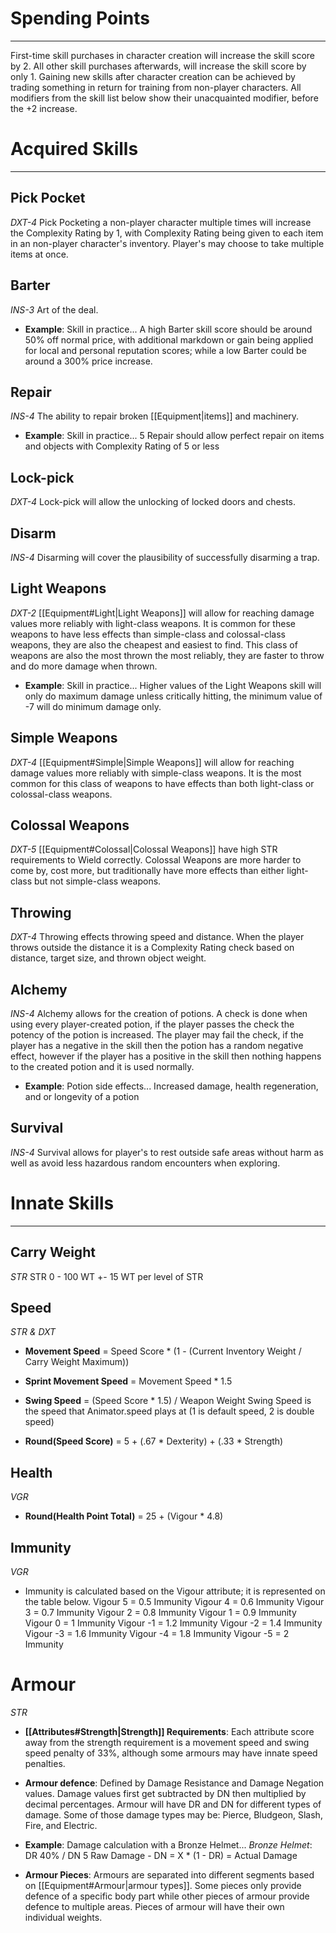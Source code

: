 # Spending Points
---
First-time skill purchases in character creation will increase the skill score by 2. All other skill purchases afterwards, will increase the skill score by only 1. Gaining new skills after character creation can be achieved by trading something in return for training from non-player characters. All modifiers from the skill list below show their unacquainted modifier, before the +2 increase.

# Acquired Skills
---
## Pick Pocket
*DXT-4*
Pick Pocketing a non-player character multiple times will increase the Complexity Rating by 1, with Complexity Rating being given to each item in an non-player character's inventory. Player's may choose to take multiple items at once.

## Barter
*INS-3*
Art of the deal.

- **Example**: Skill in practice...
	A high Barter skill score should be around 50% off normal price, with additional markdown or gain being applied for local and personal reputation scores; while a low Barter could be around a 300% price increase.

## Repair
*INS-4*
The ability to repair broken [[Equipment|items]] and machinery.

- **Example**: Skill in practice...
	5 Repair should allow perfect repair on items and objects with Complexity Rating of 5 or less

## Lock-pick
*DXT-4*
Lock-pick will allow the unlocking of locked doors and chests.

## Disarm
*INS-4*
Disarming will cover the plausibility of successfully disarming a  trap.

## Light Weapons
*DXT-2*
[[Equipment#Light|Light Weapons]] will allow for reaching damage values more reliably with light-class weapons. It is common for these weapons to have less effects than simple-class and colossal-class weapons, they are also the cheapest and easiest to find. This class of weapons are also the most thrown the most reliably, they are faster to throw and do more damage when thrown.
- **Example**: Skill in practice...
	Higher values of the Light Weapons skill will only do maximum damage unless critically hitting, the minimum value of -7 will do minimum damage only.

## Simple Weapons
*DXT-4*
[[Equipment#Simple|Simple Weapons]] will allow for reaching damage values more reliably with simple-class weapons. It is the most common for this class of weapons to have effects than both light-class or colossal-class weapons.

## Colossal Weapons
*DXT-5*
[[Equipment#Colossal|Colossal Weapons]] have high STR requirements to Wield correctly. Colossal Weapons are more harder to come by, cost more, but traditionally have more effects than either light-class but not simple-class weapons.

## Throwing
*DXT-4*
Throwing effects throwing speed and distance. When the player throws outside the distance it is a Complexity Rating check based on distance, target size, and thrown object weight.

## Alchemy
*INS-4*
Alchemy allows for the creation of potions. A check is done when using every player-created potion, if the player passes the check the potency of the potion is increased. The player may fail the check, if the player has a negative in the skill then the potion has a random negative effect, however if the player has a positive in the skill then nothing happens to the created potion and it is used normally.
- **Example**: Potion side effects...
	Increased damage, health regeneration, and or longevity of a potion

## Survival
*INS-4*
Survival allows for player's to rest outside safe areas without harm as well as avoid less hazardous random encounters when exploring.

# Innate Skills
---
## Carry Weight
*STR*
STR 0 - 100 WT
+- 15 WT per level of STR

## Speed
*STR & DXT*
- **Movement Speed** = Speed Score * (1 - (Current Inventory Weight / Carry Weight Maximum))
- **Sprint Movement Speed** = Movement Speed * 1.5
- **Swing Speed** = (Speed Score * 1.5) / Weapon Weight
	Swing Speed is the speed that Animator.speed plays at (1 is default speed, 2 is double speed)

- **Round(Speed Score)** = 5 + (.67 * Dexterity) + (.33 * Strength)

## Health
*VGR*
- **Round(Health Point Total)** = 25 + (Vigour * 4.8)

## Immunity
*VGR*
- Immunity is calculated based on the Vigour attribute; it is represented on the table below.
	Vigour 5 = 0.5 Immunity
	Vigour 4 = 0.6 Immunity
	Vigour 3 = 0.7 Immunity
	Vigour 2 = 0.8 Immunity
	Vigour 1 = 0.9 Immunity
	Vigour 0 = 1 Immunity
	Vigour -1 = 1.2 Immunity
	Vigour -2 = 1.4 Immunity
	Vigour -3 = 1.6 Immunity
	Vigour -4 = 1.8 Immunity
	Vigour -5 = 2 Immunity

# Armour
*STR*
- **[[Attributes#Strength|Strength]] Requirements**: Each attribute score away from the strength requirement is a movement speed and swing speed penalty of 33%, although some armours may have innate speed penalties.

- **Armour defence**: Defined by Damage Resistance and Damage Negation values. Damage values first get subtracted by DN then multiplied by decimal percentages. Armour will have DR and DN for different types of damage. Some of those damage types may be: Pierce, Bludgeon, Slash, Fire, and Electric.
- **Example**: Damage calculation with a Bronze Helmet...
	*Bronze Helmet*: DR 40% / DN 5
	Raw Damage - DN = X * (1 - DR) = Actual Damage

- **Armour Pieces**: Armours are separated into different segments based on [[Equipment#Armour|armour types]]. Some pieces only provide defence of a specific body part while other pieces of armour provide defence to multiple areas. Pieces of armour will have their own individual weights.